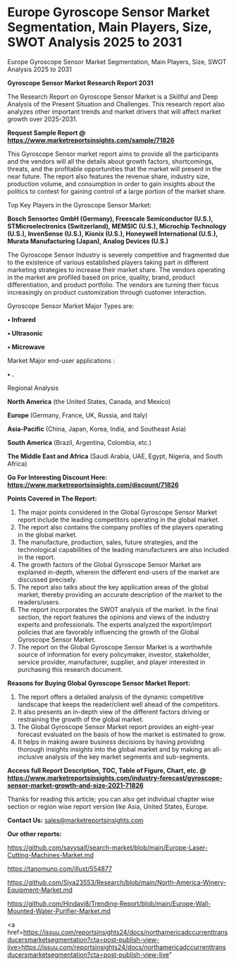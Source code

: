 # Europe Gyroscope Sensor Market Segmentation, Main Players, Size, SWOT Analysis 2025 to 2031
Europe Gyroscope Sensor Market Segmentation, Main Players, Size, SWOT Analysis 2025 to 2031

<strong>Gyroscope Sensor Market Research Report 2031</strong>

The Research Report on Gyroscope Sensor Market is a Skillful and Deep Analysis of the Present Situation and Challenges. This research report also analyzes other important trends and market drivers that will affect market growth over 2025-2031.

<strong>Request Sample Report @ <a href=https://www.marketreportsinsights.com/sample/71826>https://www.marketreportsinsights.com/sample/71826</a></strong>

This Gyroscope Sensor market report aims to provide all the participants and the vendors will all the details about growth factors, shortcomings, threats, and the profitable opportunities that the market will present in the near future. The report also features the revenue share, industry size, production volume, and consumption in order to gain insights about the politics to contest for gaining control of a large portion of the market share.

Top Key Players in the Gyroscope Sensor Market:

<strong>Bosch Sensortec GmbH (Germany), Freescale Semiconductor (U.S.), STMicroelectronics (Switzerland), MEMSIC (U.S.), Microchip Technology (U.S.), InvenSense (U.S.), Kionix (U.S.), Honeywell International (U.S.), Murata Manufacturing (Japan), Analog Devices (U.S.)</strong>

The Gyroscope Sensor Industry is severely competitive and fragmented due to the existence of various established players taking part in different marketing strategies to increase their market share. The vendors operating in the market are profiled based on price, quality, brand, product differentiation, and product portfolio. The vendors are turning their focus increasingly on product customization through customer interaction.

Gyroscope Sensor Market Major Types are:

<strong>• Infrared

• Ultrasonic

• Microwave</strong>

Market Major end-user applications :

<strong>• .</strong>

Regional Analysis

</u><strong><b>North America</b></strong> (the United States, Canada, and Mexico)

<strong><b>Europe </b></strong>(Germany, France, UK, Russia, and Italy)

<strong><b>Asia-Pacific</b></strong> (China, Japan, Korea, India, and Southeast Asia)

<strong><b>South America</b></strong> (Brazil, Argentina, Colombia, etc.)

<strong><b>The Middle East and Africa</b></strong> (Saudi Arabia, UAE, Egypt, Nigeria, and South Africa)

<strong>Go For Interesting Discount Here: <a href=https://www.marketreportsinsights.com/discount/71826>https://www.marketreportsinsights.com/discount/71826</a></strong>

<strong>Points Covered in The Report:</strong>
<ol>
  <li>The major points considered in the Global Gyroscope Sensor Market report include the leading competitors operating in the global market.</li>
  <li>The report also contains the company profiles of the players operating in the global market.</li>
  <li>The manufacture, production, sales, future strategies, and the technological capabilities of the leading manufacturers are also included in the report.</li>
  <li>The growth factors of the Global Gyroscope Sensor Market are explained in-depth, wherein the different end-users of the market are discussed precisely.</li>
  <li>The report also talks about the key application areas of the global market, thereby providing an accurate description of the market to the readers/users.</li>
  <li>The report incorporates the SWOT analysis of the market. In the final section, the report features the opinions and views of the industry experts and professionals. The experts analyzed the export/import policies that are favorably influencing the growth of the Global Gyroscope Sensor Market.</li>
  <li>The report on the Global Gyroscope Sensor Market is a worthwhile source of information for every policymaker, investor, stakeholder, service provider, manufacturer, supplier, and player interested in purchasing this research document.</li>
</ol>
<strong>Reasons for Buying Global Gyroscope Sensor Market Report:</strong>

<ol>
  <li>The report offers a detailed analysis of the dynamic competitive landscape that keeps the reader/client well ahead of the competitors.</li>
  <li>It also presents an in-depth view of the different factors driving or restraining the growth of the global market.</li>
  <li>The Global Gyroscope Sensor Market report provides an eight-year forecast evaluated on the basis of how the market is estimated to grow.</li>
  <li>It helps in making aware business decisions by having providing thorough insights insights into the global market and by making an all-inclusive analysis of the key market segments and sub-segments.</li>
</ol>
<strong>Access full Report Description, TOC, Table of Figure, Chart, etc. @ <a href=https://www.marketreportsinsights.com/industry-forecast/gyroscope-sensor-market-growth-and-size-2021-71826>https://www.marketreportsinsights.com/industry-forecast/gyroscope-sensor-market-growth-and-size-2021-71826</a></strong>


Thanks for reading this article; you can also get individual chapter wise section or region wise report version like Asia, United States, Europe.

<strong>Contact Us:</strong>
sales@marketreportsinsights.com

<strong>Our other reports:</strong>

<a href=https://github.com/sayysaif/search-market/blob/main/Europe-Laser-Cutting-Machines-Market.md>https://github.com/sayysaif/search-market/blob/main/Europe-Laser-Cutting-Machines-Market.md</a>

<a href=https://tanomuno.com/illust/554877>https://tanomuno.com/illust/554877</a>

<a href=https://github.com/Siya23553/Research/blob/main/North-America-Winery-Equipment-Market.md>https://github.com/Siya23553/Research/blob/main/North-America-Winery-Equipment-Market.md</a>

<a href=https://github.com/Hindavi8/Trending-Report/blob/main/Europe-Wall-Mounted-Water-Purifier-Market.md>https://github.com/Hindavi8/Trending-Report/blob/main/Europe-Wall-Mounted-Water-Purifier-Market.md</a>

<a href=https://issuu.com/reportsinsights24/docs/northamericadccurrenttransducersmarketsegmentation?cta=post-publish-view-live>https://issuu.com/reportsinsights24/docs/northamericadccurrenttransducersmarketsegmentation?cta=post-publish-view-live</a>"
